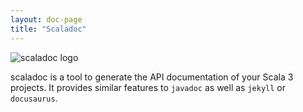 ```yaml
---
layout: doc-page
title: "Scaladoc"
---
```


![scaladoc logo](images/scaladoc-logo.png)

scaladoc is a tool to generate the API documentation of your Scala 3 projects. It provides similar features to `javadoc` as well as `jekyll` or `docusaurus`.
